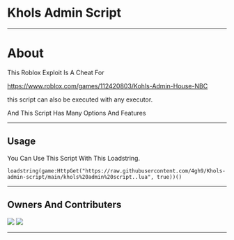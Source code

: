 # Khols Admin Script



---

# About 

This Roblox Exploit Is A Cheat For 

https://www.roblox.com/games/112420803/Kohls-Admin-House-NBC

this script can also be executed with any executor.

And This Script Has Many Options And Features

---
## Usage

You Can Use This Script With This Loadstring.
```
loadstring(game:HttpGet("https://raw.githubusercontent.com/4gh9/Khols-admin-script/main/khols%20admin%20script..lua", true))()
```

---

## Owners And Contributers

<img src="https://discord.c99.nl/widget/theme-1/909623557670187090.png" />


<img src="https://i.ibb.co/p4zjvmY/image.png" />

---
